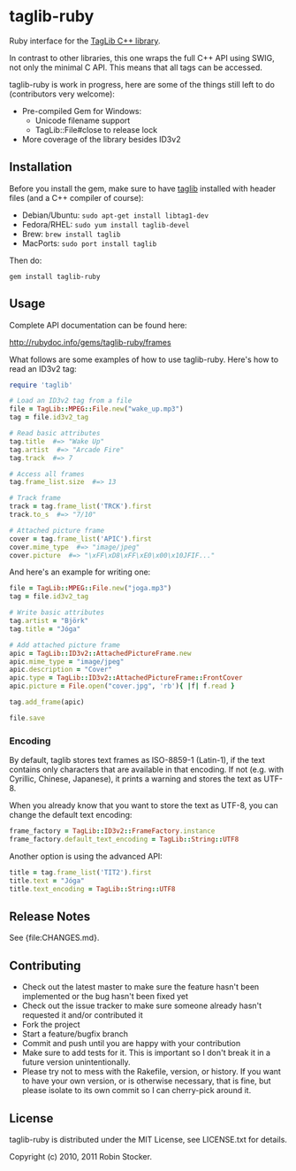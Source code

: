 taglib-ruby
===========

Ruby interface for the [TagLib C++ library][taglib].

In contrast to other libraries, this one wraps the full C++ API using
SWIG, not only the minimal C API. This means that all tags can be
accessed.

taglib-ruby is work in progress, here are some of the things still left
to do (contributors very welcome):

* Pre-compiled Gem for Windows:
  * Unicode filename support
  * TagLib::File#close to release lock
* More coverage of the library besides ID3v2

Installation
------------

Before you install the gem, make sure to have [taglib][taglib] installed
with header files (and a C++ compiler of course):

* Debian/Ubuntu: `sudo apt-get install libtag1-dev`
* Fedora/RHEL: `sudo yum install taglib-devel`
* Brew: `brew install taglib`
* MacPorts: `sudo port install taglib`

Then do:

    gem install taglib-ruby

Usage
-----

Complete API documentation can be found here:

http://rubydoc.info/gems/taglib-ruby/frames

What follows are some examples of how to use taglib-ruby. Here's how to
read an ID3v2 tag:

```ruby
require 'taglib'

# Load an ID3v2 tag from a file
file = TagLib::MPEG::File.new("wake_up.mp3")
tag = file.id3v2_tag

# Read basic attributes
tag.title  #=> "Wake Up"
tag.artist  #=> "Arcade Fire"
tag.track  #=> 7

# Access all frames
tag.frame_list.size  #=> 13

# Track frame
track = tag.frame_list('TRCK').first
track.to_s  #=> "7/10"

# Attached picture frame
cover = tag.frame_list('APIC').first
cover.mime_type  #=> "image/jpeg"
cover.picture  #=> "\xFF\xD8\xFF\xE0\x00\x10JFIF..."
```

And here's an example for writing one:

```ruby
file = TagLib::MPEG::File.new("joga.mp3")
tag = file.id3v2_tag

# Write basic attributes
tag.artist = "Björk"
tag.title = "Jóga"

# Add attached picture frame
apic = TagLib::ID3v2::AttachedPictureFrame.new
apic.mime_type = "image/jpeg"
apic.description = "Cover"
apic.type = TagLib::ID3v2::AttachedPictureFrame::FrontCover
apic.picture = File.open("cover.jpg", 'rb'){ |f| f.read }

tag.add_frame(apic)

file.save
```

### Encoding

By default, taglib stores text frames as ISO-8859-1 (Latin-1), if the
text contains only characters that are available in that encoding. If
not (e.g. with Cyrillic, Chinese, Japanese), it prints a warning and
stores the text as UTF-8.

When you already know that you want to store the text as UTF-8, you can
change the default text encoding:

```ruby
frame_factory = TagLib::ID3v2::FrameFactory.instance
frame_factory.default_text_encoding = TagLib::String::UTF8
```

Another option is using the advanced API:

```ruby
title = tag.frame_list('TIT2').first
title.text = "Jóga"
title.text_encoding = TagLib::String::UTF8
```

Release Notes
-------------

See {file:CHANGES.md}.

Contributing
------------

* Check out the latest master to make sure the feature hasn't been
  implemented or the bug hasn't been fixed yet
* Check out the issue tracker to make sure someone already hasn't
  requested it and/or contributed it
* Fork the project
* Start a feature/bugfix branch
* Commit and push until you are happy with your contribution
* Make sure to add tests for it. This is important so I don't break it
  in a future version unintentionally.
* Please try not to mess with the Rakefile, version, or history. If you
  want to have your own version, or is otherwise necessary, that is
  fine, but please isolate to its own commit so I can cherry-pick around
  it.

License
-------

taglib-ruby is distributed under the MIT License,
see LICENSE.txt for details.

Copyright (c) 2010, 2011 Robin Stocker.

[taglib]: http://developer.kde.org/~wheeler/taglib.html
